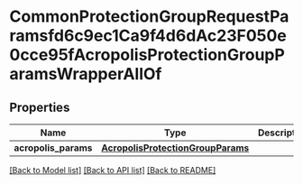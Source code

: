 # CommonProtectionGroupRequestParamsfd6c9ec1Ca9f4d6dAc23F050e0cce95fAcropolisProtectionGroupParamsWrapperAllOf


## Properties
Name | Type | Description | Notes
------------ | ------------- | ------------- | -------------
**acropolis_params** | [**AcropolisProtectionGroupParams**](AcropolisProtectionGroupParams.md) |  | [optional] 

[[Back to Model list]](../README.md#documentation-for-models) [[Back to API list]](../README.md#documentation-for-api-endpoints) [[Back to README]](../README.md)



